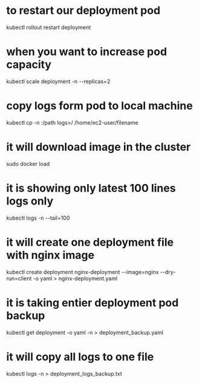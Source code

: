 # to restart our deployment pod
kubectl rollout restart deployment <deployment-pod>
                                      
# when you want to increase pod capacity 
kubectl scale deployment <deployment-pod> -n <namespace> --replicas=2
                                  
# copy logs form pod to local machine
kubectl cp -n <namespace> <pod-name>:/path logs>/ /home/ec2-user/filename 
                                                                              
# it will download image in the cluster 
sudo docker load <image-name>  
                                                    
# it is showing only latest 100 lines logs only 
kubectl logs <pod-name> -n <namespace> --tail=100        
   
# it will create one deployment file with nginx image
kubectl create deployment nginx-deployment --image=nginx  --dry-run=client -o yaml > nginx-deployment.yaml

# it is taking entier deployment pod backup 
kubectl get deployment <deployment-pod> -o yaml -n <namespace> > deployment_backup.yaml                      
                                        
# it will copy all logs to one file
kubectl logs <pod-name> -n <namespace> > deployment_logs_backup.txt 
